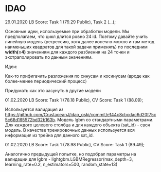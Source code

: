 # IDAO

29.01.2020 LB Score: Task 1 (79.29 Public), Task 2 (...);

Основные идеи, используемые при обработки модели. Мы предполагаем, что цикл длится ровно 24 id. Поэтому давайте учить линейную модель (регрессию, хотя далее конечно можно и там метод наименьших квадратов для такой задачи применять) по последним **width(=4)** значениям для каждого разбиения на 24 точки и экстраполировать по данным значениям.


Идеи:

Как-то прифигачить разложения по синусам и косинусам (вроде как более-менее периодический процесс)

Придумать как это засунуть в другие модели

01.02.2020 LB Score: Task 1 (78.18 Public), CV Score: Task 1 (88.09);

Используется валидация из https://github.com/CrustaceanJ/idao_oski/commit/e144c8cbcdac6d20f75c5c68d165572bd32b163b. Модель lgbm со стандартными параметрами. Для каждого целевого столбца и для каждого объекта (sat_id) - своя модель. В качестве тренировочных данных используется вся информация из трейна для данного sat_id.

01.02.2020 LB Score: Task 1 (78.98 Public), CV Score: Task 1 (89.49);

Аналогично предыдущей попытке, но подобрал параметры на валидации для lgbm - lightgbm.LGBMRegressor(max_depth=3, learning_rate=0.2, n_estimators=500, random_state=13)

